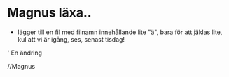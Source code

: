 # Magnus läxa..

* lägger till en fil med filnamn innehållande lite "ä", bara för att jäklas lite, kul att vi är igång, ses, senast tisdag!

' En ändring

//Magnus